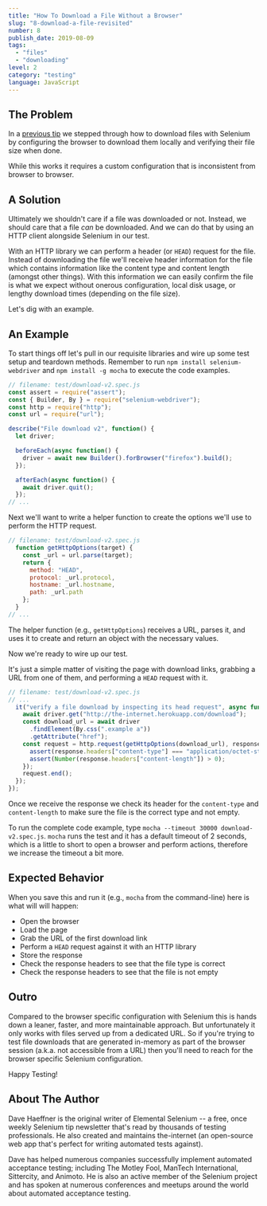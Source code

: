 ```yaml
---
title: "How To Download a File Without a Browser"
slug: "8-download-a-file-revisited"
number: 8
publish_date: 2019-08-09
tags:
  - "files"
  - "downloading"
level: 2
category: "testing"
language: JavaScript
---
```


## The Problem

In a [previous tip](http://elementalselenium.com/tips/2-download-a-file) we stepped through how to download files with Selenium by configuring the browser to download them locally and verifying their file size when done.

While this works it requires a custom configuration that is inconsistent from browser to browser.

## A Solution

Ultimately we shouldn't care if a file was downloaded or not. Instead, we should care that a file _can_ be downloaded. And we can do that by using an HTTP client alongside Selenium in our test.

With an HTTP library we can perform a header (or `HEAD`) request for the file. Instead of downloading the file we'll receive header information for the file which contains information like the content type and content length (amongst other things). With this information we can easily confirm the file is what we expect without onerous configuration, local disk usage, or lengthy download times (depending on the file size).

Let's dig with an example.

## An Example

To start things off let's pull in our requisite libraries and wire up some test setup and teardown methods. Remember to run
`npm install selenium-webdriver` and `npm install -g mocha` to execute the code examples.

```javascript
// filename: test/download-v2.spec.js
const assert = require("assert");
const { Builder, By } = require("selenium-webdriver");
const http = require("http");
const url = require("url");

describe("File download v2", function() {
  let driver;

  beforeEach(async function() {
    driver = await new Builder().forBrowser("firefox").build();
  });

  afterEach(async function() {
    await driver.quit();
  });
// ...
```

Next we'll want to write a helper function to create the options we'll use to perform the HTTP request.

```javascript
// filename: test/download-v2.spec.js
  function getHttpOptions(target) {
    const _url = url.parse(target);
    return {
      method: "HEAD",
      protocol: _url.protocol,
      hostname: _url.hostname,
      path: _url.path
    };
  }
// ...
```

The helper function (e.g., `getHttpOptions`) receives a URL, parses it, and uses it to create and return an object with the necessary values.

Now we're ready to wire up our test.

It's just a simple matter of visiting the page with download links, grabbing a URL from one of them, and performing a `HEAD` request with it.

```javascript
// filename: test/download-v2.spec.js
// ...
  it("verify a file download by inspecting its head request", async function() {
    await driver.get("http://the-internet.herokuapp.com/download");
    const download_url = await driver
      .findElement(By.css(".example a"))
      .getAttribute("href");
    const request = http.request(getHttpOptions(download_url), response => {
      assert(response.headers["content-type"] === "application/octet-stream");
      assert(Number(response.headers["content-length"]) > 0);
    });
    request.end();
  });
});
```

Once we receive the response we check its header for the `content-type` and `content-length` to make sure the file is the correct type and not empty.

To run the complete code example, type `mocha --timeout 30000 download-v2.spec.js`. `mocha` runs the test and it has a default timeout
of 2 seconds, which is a little to short to open a browser and perform actions, therefore we increase the timeout a bit more.


## Expected Behavior

When you save this and run it (e.g., `mocha` from the command-line) here is what will will happen:

+ Open the browser
+ Load the page
+ Grab the URL of the first download link
+ Perform a `HEAD` request against it with an HTTP library
+ Store the response
+ Check the response headers to see that the file type is correct
+ Check the response headers to see that the file is not empty

## Outro

Compared to the browser specific configuration with Selenium this is hands down a leaner, faster, and more maintainable approach. But unfortunately it only works with files served up from a dedicated URL. So if you're trying to test file downloads that are generated in-memory as part of the browser session (a.k.a. not accessible from a URL) then you'll need to reach for the browser specific Selenium configuration.

Happy Testing!

## About The Author

Dave Haeffner is the original writer of Elemental Selenium -- a free, once weekly Selenium tip newsletter that's read by thousands of testing professionals. He also created and maintains the-internet (an open-source web app that's perfect for writing automated tests against).

Dave has helped numerous companies successfully implement automated acceptance testing; including The Motley Fool, ManTech International, Sittercity, and Animoto. He is also an active member of the Selenium project and has spoken at numerous conferences and meetups around the world about automated acceptance testing.
